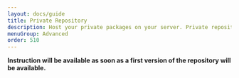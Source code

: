 ```yaml
---
layout: docs/guide
title: Private Repository
description: Host your private packages on your server. Private repository is available for free and contains all features included in the official repository.
menuGroup: Advanced
order: 510
---
```


**Instruction will be available as soon as a first version of the repository will be available.**
